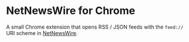 # NetNewsWire for Chrome

A small Chrome extension that opens RSS / JSON feeds with the `feed://` URI scheme in [NetNewsWire](https://netnewswire.com/).
